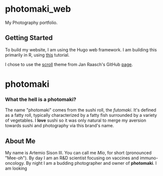 # photomaki_web
My Photography portfolio.

## Getting Started 
To build my website, I am using the Hugo web framework. I am building this primarily in R, using [this](https://seanlee0622.medium.com/create-and-publish-a-website-with-r-and-hugo-2b7d1ff236f5) tutorial.

I chose to use the [scroll](https://themes.gohugo.io/themes/hugo-scroll/) theme from Jan Raasch's GitHub [page](https://github.com/janraasch/hugo-scroll). 


# photomaki

### What the hell is a photomaki?
The name "photomaki" comes from the sushi roll, the *futomaki*. It's defined as a fatty roll, typically characterized by a fatty fish surrounded by a variety of vegetables. I **love** sushi so it was only natural to merge my aversion towards sushi and photography via this brand's name.


## About Me
My name is Artemio Sison III. You can call me *Mio*, for short (pronounced "Mee-oh"). By day I am an R&D scientist focusing on vaccines and immuno-oncology. By night I am a budding photographer and owner of **photomaki**. I am looking 